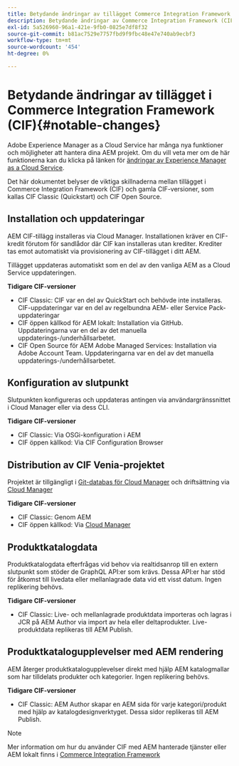```yaml
---
title: Betydande ändringar av tillägget Commerce Integration Framework (CIF)
description: Betydande ändringar av Commerce Integration Framework (CIF) jämfört med tidigare CIF-versioner.
exl-id: 5a526960-96a1-421e-9fb0-0825e7df8f32
source-git-commit: b81ac7529e7757fbd9f9fbc48e47e740ab9ecbf3
workflow-type: tm+mt
source-wordcount: '454'
ht-degree: 0%

---
```


# Betydande ändringar av tillägget i Commerce Integration Framework (CIF){#notable-changes}

Adobe Experience Manager as a Cloud Service har många nya funktioner och möjligheter att hantera dina AEM projekt. Om du vill veta mer om de här funktionerna kan du klicka på länken för [ändringar av Experience Manager as a Cloud Service](/help/release-notes/aem-cloud-changes.md).

Det här dokumentet belyser de viktiga skillnaderna mellan tillägget i Commerce Integration Framework (CIF) och gamla CIF-versioner, som kallas CIF Classic (Quickstart) och CIF Open Source.

## Installation och uppdateringar

AEM CIF-tillägg installeras via Cloud Manager. Installationen kräver en CIF-kredit förutom för sandlådor där CIF kan installeras utan krediter. Krediter tas emot automatiskt via provisionering av CIF-tillägget i ditt AEM.

Tillägget uppdateras automatiskt som en del av den vanliga AEM as a Cloud Service uppdateringen.

**Tidigare CIF-versioner**

* CIF Classic: CIF var en del av QuickStart och behövde inte installeras. CIF-uppdateringar var en del av regelbundna AEM- eller Service Pack-uppdateringar
* CIF öppen källkod för AEM lokalt: Installation via GitHub. Uppdateringarna var en del av det manuella uppdaterings-/underhållsarbetet.
* CIF Open Source för AEM Adobe Managed Services: Installation via Adobe Account Team. Uppdateringarna var en del av det manuella uppdaterings-/underhållsarbetet.

## Konfiguration av slutpunkt

Slutpunkten konfigureras och uppdateras antingen via användargränssnittet i Cloud Manager eller via dess CLI.

**Tidigare CIF-versioner**

* CIF Classic: Via OSGi-konfiguration i AEM
* CIF öppen källkod: Via CIF Configuration Browser

## Distribution av CIF Venia-projektet

Projektet är tillgängligt i [Git-databas för Cloud Manager](https://experienceleague.adobe.com/docs/experience-manager-cloud-service/content/implementing/using-cloud-manager/managing-code/integrating-with-git.html) och driftsättning via [Cloud Manager](https://experienceleague.adobe.com/docs/experience-manager-cloud-service/content/implementing/deploying/overview.html)

**Tidigare CIF-versioner**

* CIF Classic: Genom AEM
* CIF öppen källkod: Via [Cloud Manager](https://experienceleague.adobe.com/docs/experience-manager-cloud-manager/content/introduction.html)

## Produktkatalogdata

Produktkatalogdata efterfrågas vid behov via realtidsanrop till en extern slutpunkt som stöder de GraphQL API:er som krävs. Dessa API:er har stöd för åtkomst till livedata eller mellanlagrade data vid ett visst datum. Ingen replikering behövs.

**Tidigare CIF-versioner**

* CIF Classic: Live- och mellanlagrade produktdata importeras och lagras i JCR på AEM Author via import av hela eller deltaprodukter. Live-produktdata replikeras till AEM Publish.

## Produktkatalogupplevelser med AEM rendering

AEM återger produktkatalogupplevelser direkt med hjälp AEM katalogmallar som har tilldelats produkter och kategorier. Ingen replikering behövs.

**Tidigare CIF-versioner**

* CIF Classic: AEM Author skapar en AEM sida för varje kategori/produkt med hjälp av katalogdesignverktyget. Dessa sidor replikeras till AEM Publish.

>[!NOTE]
>
>Mer information om hur du använder CIF med AEM hanterade tjänster eller AEM lokalt finns i [Commerce Integration Framework](https://www.adobe.io/apis/experiencecloud/commerce-integration-framework/getting-started.html)
